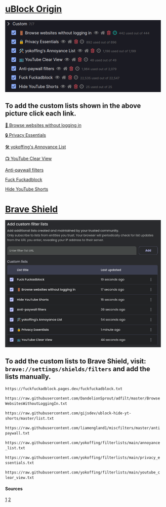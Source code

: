 # [uBlock Origin](https://ublockorigin.com/)

![ublock-image](/src/ublock-origin.png)

## To add the custom lists shown in the above picture click each link. 

[ 🚪 Browse websites without logging in](https://subscribe.adblockplus.org/?location=https://raw.githubusercontent.com/DandelionSprout/adfilt/master/BrowseWebsitesWithoutLoggingIn.txt&title=Browse%20websites%20without%20logging%20in)

[🔒 Privacy Essentials](https://subscribe.adblockplus.org/?location=https://raw.githubusercontent.com/yokoffing/filterlists/main/privacy_essentials.txt&title=Privacy%20Essentials)

[🛠️ yokoffing's Annoyance List](https://subscribe.adblockplus.org/?location=https://raw.githubusercontent.com/yokoffing/filterlists/main/annoyance_list.txt&title=yokoffing%27s%20Annoyance%20List)

[📺 YouTube Clear View](https://subscribe.adblockplus.org/?location=https://raw.githubusercontent.com/yokoffing/filterlists/main/youtube_clear_view.txt&title=YouTube%20Clear%20View)

[Anti-paywall filters](https://subscribe.adblockplus.org/?location=https://raw.githubusercontent.com/liamengland1/miscfilters/master/antipaywall.txt&title=Anti-paywall%20filters)

[Fuck Fuckadblock](https://subscribe.adblockplus.org/?location=https://fuckfuckadblock.pages.dev/fuckfuckadblock.txt?_=rawlist&title=Fuck%20Fuckadblock)

[Hide YouTube Shorts](https://subscribe.adblockplus.org/?location=https://raw.githubusercontent.com/gijsdev/ublock-hide-yt-shorts/master/list.txt?_=rawlist&title=Hide%20YouTube%20Shorts)

# [Brave Shield](https://brave.com/shields/)

![brave-shield-image](/src/brave-shield.png)

## To add the custom lists to Brave Shield, visit: `brave://settings/shields/filters` and add the lists manually.

`https://fuckfuckadblock.pages.dev/fuckfuckadblock.txt`

`https://raw.githubusercontent.com/DandelionSprout/adfilt/master/BrowseWebsitesWithoutLoggingIn.txt`

`https://raw.githubusercontent.com/gijsdev/ublock-hide-yt-shorts/master/list.txt`

`https://raw.githubusercontent.com/liamengland1/miscfilters/master/antipaywall.txt`

`https://raw.githubusercontent.com/yokoffing/filterlists/main/annoyance_list.txt`

`https://raw.githubusercontent.com/yokoffing/filterlists/main/privacy_essentials.txt`

`https://raw.githubusercontent.com/yokoffing/filterlists/main/youtube_clear_view.txt`

#### Sources
[1](https://github.com/yokoffing/filterlists)
[2](https://github.com/gijsdev/ublock-hide-yt-shorts)